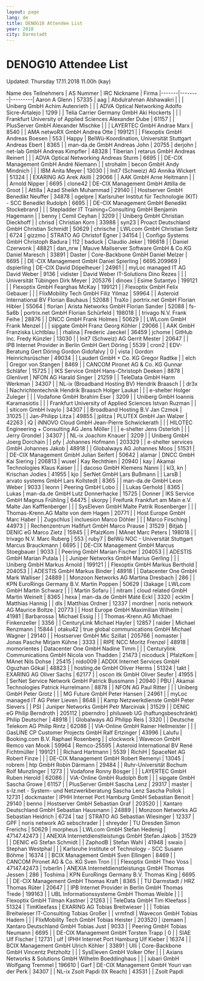 ```yaml
---
layout: page
lang: de
title: DENOG10 Attendee List
year: 2018
city: Darmstadt
---
```


# DENOG10 Attendee List

Updated: Thursday 17.11.2018 11.00h (kay)

Name des Teilnehmers | AS Nummer | IRC Nickname | Firma
|-------|--------|---------|
Aaron A Glenn | 57335 | aag | 
Abdulrahman Alshawakri |  |  | Uniberg GmbH
Achim Autenrieth |  |  | ADVA Optical Networking
Adolfo Sicre-Artalejo | 1299 |  | Telia Carrier Germany GmbH
Aki Hockerts |  |  | Frankfurt University of Applied Sciences
Alexander Dube | 61157 |  | PlusServer GmbH
Alexander Mischke |  |  | LAYERTEC GmbH
Andrae Marx | 8540 |  | AMA netwoRX GmbH
Andrea Otte | 199121 |  | Flexoptix GmbH
Andreas Boesen | 553 | Happy | BelWü-Koordination, Universität Stuttgart
Andreas Ebert | 8365 |  | man-da.de GmbH
Andreas John | 20755 | derjohn | net-lab GmbH
Andreas Kimpfler | 48328 | Tiberian | retarus GmbH
Andreas Reinert |  |  | ADVA Optical Networking
Andreas Sturm | 6695 |  | DE-CIX Management GmbH
André Niemann |  | strohalm | becon GmbH
Andy Mindnich |  |  | IBM
Anita Meyer | 13030 |  | Init7 (Schweiz) AG
Annika Wickert | 51324 |  | EXARING AG
Arek Akilli | 29066 |  | AAK GmbH
Arne Heitmann |  |  | 
Arnold Nipper | 6695 | clone42 | DE-CIX Management GmbH
Attilla de Groot |  | Attilla | 
Azad Sheikh Muhammad | 29140 |  | Hostserver GmbH
Benedikt Neuffer | 34878 | ogelpre | Karlsruher Institut für Technologie (KIT) - SCC
Benedikt Rudolph | 6695 |  | DE-CIX Management GmbH
Benedikt Stockebrand |  |  | Stepladder IT Training+Consulting GmbH
Benjamin Hagemann |  | benny | 
Cemil Ceyhan | 3209 |  | Uniberg GmbH
Christian Dieckhoff |  | chrisd | 
Christian Korn | 33988 | syn23 | Proact Deutschland GmbH
Christian Schmidt | 50629 | chrische | LWLcom GmbH
Christian Seitz | 6724 | gizzmo | STRATO AG
Christof Egner | 34154 |  | Configo Systems GmbH
Christoph Badura | 112 | baduck | 
Claudio Jeker | 196618 |  | 
Daniel Czerwonk | 48821 | dan_nrw | Mauve Mailserver Software GmbH & Co.KG
Daniel Maresch | 33891 | Daster | Core-Backbone GmbH
Daniel Melzer | 6695 |  | DE-CIX Management GmbH
Daniel Spierling | 6695.209969 | dspierling | DE-CIX
David Döpelheuer | 24961 |  | myLoc managed IT AG
David Weber | 9136 | vidister | David Weber IT-Solutions
Dino Rezes |  |  | Universität Tübingen
Dirk Meyer | 205376 | dinoex | 
Esime Sutantyo | 199121 |  | Flexoptix GmbH
Fearghas McKay | 199121 |  | Flexoptix GmbH
Felix Gebauer |  |  | FlixMobility Tech GmbH
Filiz Yilmaz | 59964 |  | Asteroid International BV
Florian Bauhaus | 52088 | TraXo | portrix.net GmbH
Florian Hibler | 55064 | florian | Arista Networks GmbH
Florian Sander | 52088 | fs-5a6b | portrix.net GmbH
Florian Schürfeld | 198018 |  | trivago N.V.
Frank Feihe | 28876 |  | DNCC GmbH
Frank Holmes | 50629 |  | LWLcom GmbH
Frank Menzel |  |  | sipgate GmbH
Franz Georg Köhler | 29066 |  | AAK GmbH
Franziska Lichtblau |  | rhalina | 
Frederic Jaeckel | 36459 | jchome | GitHub Inc.
Fredy Künzler | 13030 |  | Init7 (Schweiz) AG
Gerrit Mester | 20647 |  | IPB Internet Provider in Berlin GmbH
Gert Döring | 5539 | cron2 | EDV-Beratung Gert Döring
Gordon Gidofalvy | 0 | vista | 
Gordon Heinrichsrüscher | 49034 |  | Laudert GmbH + Co. KG
Gregor Radtke |  | elch | 
Gregor von Stangen | 8469 |  | CANCOM Pironet AG & Co. KG
Gunnar Schläfer | 15725 |  | IKS Service GmbH
Hans-Christoph Deeken | 8878 | Glenlivet | NFON AG
Harald Singer | 21259 |  | TeleData GmbH
Harm Werkman | 34307 |  | NL-ix (Broadband Hosting BV)
Hendrik Braasch |  | dr3x | Nachrichtentechnik Hendrik Braasch
Holger Laukat |  |  | e-shelter
Holger Zuleger |  |  | Vodafone GmbH
Ibrahim Eser | 3209 |  | Uniberg GmbH
Ioannis Karamasiotis |  |  | Frankfurt University of Applied Sciences
Istvan Ruzman |  |  | siticom GmbH
Ivaylo | 34307 |  | Broadband Hosting B.V
Jan Czmok | 31025 |  | 
Jan-Philipp Litza | 49855 | jplitza | PLUTEX GmbH
Jan Walzer | 42263 | iQ | iNNOVO Cloud GmbH
Jean-Pierre Schwickerath |  |  | HILOTEC Engineering + Consulting AG
Jens Möller |  |  | e-shelter
Jens Osterloh |  |  | 
Jerry Grondel | 34307 |  | NL-ix
Joachim Knauer | 3209 |  | Uniberg GmbH
Joerg Dorchain |  | pfy | 
Johannes Hofmann | 203329 |  | e-shelter services GmbH
Johannes Jakob | 48918 |  | Globalways AG
Johannes Moos | 51531 |  | DE-CIX Management GmbH
Julian Seifert | 50642 | alamar | DNCC GmbH
Kai Siering | 206813 | wusel | 
Kay Rechthien | 20940 | kay | Akamai Technologies
Klaus Kaiser |  |  | dacoso GmbH
Klemens Nanni |  | kl3, kn | 
Krischan Jodies | 41955 | kjo | SerNet GmbH
Lars Bußmann |  | LarsB | arvato systems GmbH
Lars Kollstedt | 8365 |  | man-da.de GmbH
Leon Weber | 9033 | leonn | Peering GmbH
Lobo |  |  | 
Lukas Gerhold | 8365 | Lukas | man-da.de GmbH
Lutz Donnerhacke | 15725 | Donner | IKS Service GmbH
Magnus Frühling | 64475 | skorpy | Freifunk Frankfurt am Main e.V.
Malte Jan Kafffenberger |  |  | SysEleven GmbH
Malte Patrik Rosenberger |  |  | Thomas-Krenn.AG
Malte von dem Hagen | 20771 |  | Host Europe GmbH
Marc Haber |  | Zugschlus | incluesion
Marco Döhler |  |  | 
Marco Firsching | 44973 |  | Rechenzentrum Haßfurt GmbH
Marco Prause | 31529 | Bitjab | DENIC eG
Marco Zietz | 15945 |  | PfalzKom | MAnet
Marc Peters | 198018 |  | trivago N.V.
Marc Ruberg | 553 | ruby7 | BelWü NOC - Universität Stuttgart
Marcus Brauckmann | 6695 |  | DE-CIX Management GmbH
Marcus Stoegbauer | 9033 |  | Peering GmbH
Marian Fischer | 204053 |  | ADESTIS GmbH
Marian Putala |  |  | Juniper Networks GmbH
Marius Gerling |  |  | Uniberg GmbH
Markus Arnold | 199121 |  | Flexoptix GmbH
Markus Berthold | 204053 |  | ADESTIS GmbH
Markus Binder | 48918 |  | Datacenter One GmbH
Mark Walliser | 24889 |  | Monzoon Networks AG
Martina Dresbach | 286 |  | KPN EuroRings Germany B.V.
Martin Poppen | 50629 | l3akage | LWLcom GmbH
Martin Schwarz |  |  | 
Martin Sofaru |  | nitram | cloud related GmbH
Martin Weinelt | 8365 | hexa | man-da.de GmbH
Máté Eckl | 3320 | ecklm | 
Matthias Hannig |  | dls | 
Matthias Ordner | 12337 | mordner | noris network AG
Maurice Boltze | 20773 |  | Host Europe GmbH
Maximilian Wilhelm | 41981 | Barbarossa | 
Michael Essig |  |  | Thomas-Krenn.AG
Michael Finkenzeller | 3356 |  | CenturyLink
Michael Hayler | 12857 | raider | 
Michael Renzmann | 15844 | otaku42 | true global communications GmbH
Michael Wagner | 29140 |  | Hostserver GmbH
Mic Szillat | 205766 | nomaster | Jonas Pasche
Mirjam Kühne | 3333 |  | RIPE NCC
Moritz Frenzel | 48918 | momorientes | Datacenter One GmbH
Nadine Timm |  |  | Centurylink Communications GmbH
Nicola von Thadden | 21473 | nicoduck | PfalzKom | MAnet
Nils Dohse | 25415 | nido009 | ADDIX Internet Services GmbH
Oguzhan Gökal | 48823 |  | hosting.de GmbH
Oliver Herms | 51324 | takt | EXARING AG
Oliver Sachs | 62177 |  | oscon itk GmbH
Oliver Seufer | 41955 |  | SerNet Service Network GmbH
Patrick Bussmann | 20940 | PBU | Akamai Technologies
Patrick Hurrelmann | 8878 |  | NFON AG
Paul Ritter |  |  | Uniberg GmbH
Peter Grotz |  |  | MG Future GmbH
Peter Hansen | 24961 |  | myLoc managed IT AG
Peter Lieven | 8648 |  | Kamp Netzwerkdienste GmbH
Peter Sievers |  | PSI | Juniper Networks GmbH
Petr Marciniak | 31529 |  | DENIC eG
Philip Berndroth | 205112 | pberndro | philuweb UG (haftungsbeschränkt)
Philip Deutscher | 48918 |  | Globalways AG
Philipp Reis | 3320 |  | Deutsche Telekom AG
Philip Rintz | 62086 |  | ViA-Online GmbH
Rainer Hellmeister |  |  | GasLINE CP Customer Projects GmbH
Ralf Ertzinger | 43996 | Lalufu | Booking.com B.V.
Raphael Rosenberg |  | clockwork | Wavecon GmbH
Remco van Mook | 59964 | Remco-25595 | Asteroid International BV
René Fichtmüller | 199121 |  | 
Richard Hartmann | 5539 | RichiH | SpaceNet AG
Robert Finze |  |  | DE-CIX Management GmbH
Robert Remenyi | 13045 | robrem | htp GmbH
Robin Därmann | 29484 |  | Ruhr-Universität Bochum
Rolf Munzlinger | 1273 |  | Vodafone
Ronny Bösger |  |  | LAYERTEC GmbH
Ruben Herold | 62086 |  | ViA-Online GmbH
Rudolph Bott |  |  | sipgate GmbH
Sascha Growe | 61157 |  | PlusServer GmbH
Sascha Lenz | 29317 | master | s-lz.net - System- und Netzwerkberatung Sascha Lenz
Sascha Pollok | 12731 | dockmaster | IPHH Internet Port Hamburg GmbH
Sebastian Benoit | 29140 | benno | Hostserver GmbH
Sebastian Graf | 203520 |  | Xantaro Deutschland GmbH
Sebastian Hausmann | 24889 |  | Monzoon Networks AG
Sebastian Heidrich | 6724 | taz | STRATO AG
Sebastian Wiesinger | 12337 | GPF | noris network AG
sebschrader |  | shreyder | TU Dresden
Simon Frerichs | 50629 | morpheus | LWLcom GmbH
Stefan Hedenig | 47147.42473 |  | ANEXIA Internetdienstleistungs GmbH
Stefan Jakob | 31529 |  | DENIC eG
Stefan Schmidt |  | ZaphodB | 
Stefan Wahl | 41948 | swaio | 
Stephan Westphal |  |  | Karlsruhe Institute of Technology - SCC
Susann Böhme | 16374 |  | BCIX Management GmbH
Sven Ellingen | 8469 |  | CANCOM Pironet AG & Co. KG
Sven Tron |  |  | Flexoptix GmbH
Theo Voss | 47147.42473 | tvberlin | ANEXIA Internetdienstleistungs GmbH
Thomas Jessen | 286 | Toshima | KPN EuroRings Germany B.V.
Thomas King | 6695 |  | DE-CIX Management GmbH
Thomas Kraft | 8365 |  | TU Darmstadt / HRZ
Thomas Rüter | 20647 |  | IPB Internet Provider in Berlin GmbH
Thomas Trede | 199163 |  | UBL Informationssysteme GmbH
Thomas Weible |  |  | Flexoptix GmbH
Tilman Kastner | 21263 |  | TeleData GmbH
Tim Kleefass | 51324 | TimKleefass | EXARING AG
Tobias Breitwieser |  |  | Tobias Breitwieser IT-Consulting
Tobias Großer |  | vrmfndl | Wavecon GmbH
Tobias Hadem |  |  | FlixMobility Tech GmbH
Tobias Heister | 203520 | izemaen | Xantaro Deutschland GmbH
Tobias Just | 9033 |  | Peering GmbH
Tobias Neumann | 6695 |  | DE-CIX Management GmbH
Torsten Trapp | 0 |  | SIAE
Ulf Fischer | 12731 | ulf | IPHH Internet Port Hamburg
Ulf Kieber | 16374 |  | BCIX Management GmbH
Ulrich Köhler | 33891 | Ulli | Core-Backbone GmbH
Vincentz Petzholtz |  |  | SysEleven GmbH
Volker Ofer |  |  | Axians Networks & Solutions GmbH
Wilhelm Boeddinghaus |  |  | iubari GmbH
Wolfgang Tremmel | 196610 | Garf | DE-CIX Management GmbH
Youri van der Perk | 34307 |  | NL-ix
Zsolt Papdi (IX Reach) | 43531 |  | Zsolt Papdi
